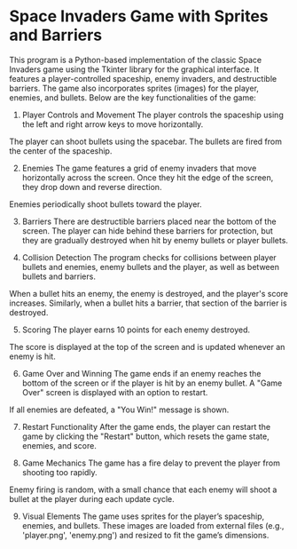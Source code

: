 # Space Invaders Game with Sprites and Barriers
This program is a Python-based implementation of the classic Space Invaders game using the Tkinter library for the graphical interface. It features a player-controlled spaceship, enemy invaders, and destructible barriers. The game also incorporates sprites (images) for the player, enemies, and bullets. Below are the key functionalities of the game:

1. Player Controls and Movement
The player controls the spaceship using the left and right arrow keys to move horizontally.

The player can shoot bullets using the spacebar. The bullets are fired from the center of the spaceship.

2. Enemies
The game features a grid of enemy invaders that move horizontally across the screen. Once they hit the edge of the screen, they drop down and reverse direction.

Enemies periodically shoot bullets toward the player.

3. Barriers
There are destructible barriers placed near the bottom of the screen. The player can hide behind these barriers for protection, but they are gradually destroyed when hit by enemy bullets or player bullets.

4. Collision Detection
The program checks for collisions between player bullets and enemies, enemy bullets and the player, as well as between bullets and barriers.

When a bullet hits an enemy, the enemy is destroyed, and the player's score increases. Similarly, when a bullet hits a barrier, that section of the barrier is destroyed.

5. Scoring
The player earns 10 points for each enemy destroyed.

The score is displayed at the top of the screen and is updated whenever an enemy is hit.

6. Game Over and Winning
The game ends if an enemy reaches the bottom of the screen or if the player is hit by an enemy bullet. A "Game Over" screen is displayed with an option to restart.

If all enemies are defeated, a "You Win!" message is shown.

7. Restart Functionality
After the game ends, the player can restart the game by clicking the "Restart" button, which resets the game state, enemies, and score.

8. Game Mechanics
The game has a fire delay to prevent the player from shooting too rapidly.

Enemy firing is random, with a small chance that each enemy will shoot a bullet at the player during each update cycle.

9. Visual Elements
The game uses sprites for the player’s spaceship, enemies, and bullets. These images are loaded from external files (e.g., 'player.png', 'enemy.png') and resized to fit the game’s dimensions.

